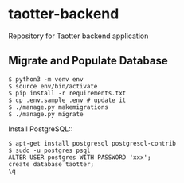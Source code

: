 # taotter-backend

Repository for Taotter backend application

## Migrate and Populate Database

    $ python3 -m venv env
    $ source env/bin/activate
    $ pip install -r requirements.txt
    $ cp .env.sample .env # update it
    $ ./manage.py makemigrations
    $ ./manage.py migrate
	

Install PostgreSQL::

	$ apt-get install postgresql postgresql-contrib
	$ sudo -u postgres psql
	ALTER USER postgres WITH PASSWORD 'xxx';
	create database taotter;
	\q